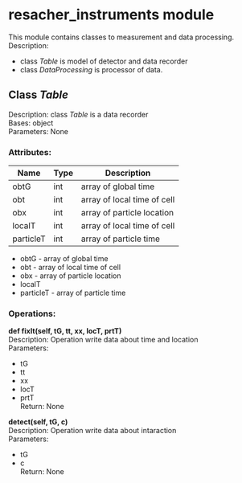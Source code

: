 # resacher_instruments module
This module contains classes to measurement and data processing.  
Description:
  - class *Table* is model of detector and data recorder
  - class *DataProcessing* is processor of data.  
  
## Class *Table*
Description: class *Table* is a data recorder  
Bases: object    
Parameters:	None  

### Attributes: 
Name | Type | Description
------------ | ------------- | ---------------------
obtG | int | array of global time
obt | int | array of local time of cell
obx | int | array of particle location
localT | int | array of local time of cell
particleT | int | array of particle time

  - obtG - array of global time
  - obt - array of local time of cell
  - obx - array of particle location
  - localT 
  - particleT - array of particle time

### Operations:  
**def fixIt(self, tG, tt, xx, locT, prtT)**  
Description: Operation write data about time and location  
Parameters:  
- tG
- tt
- xx
- locT
- prtT  
Return: None

**detect(self, tG, c)**  
Description: Operation write data about intaraction  
Parameters:  
- tG
- c  
Return: None
